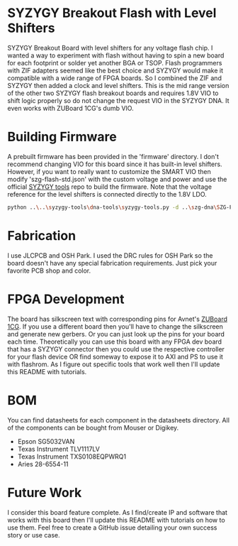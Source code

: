 # SYZYGY Breakout Flash with Level Shifters
SYZYGY Breakout Board with level shifters for any voltage flash chip. I wanted a way to experiment with flash without having to spin a new board for each footprint or solder yet another BGA or TSOP. Flash programmers with ZIF adapters seemed like the best choice and SYZYGY would make it compatible with a wide range of FPGA boards. So I combined the ZIF and SYZYGY then added a clock and level shifters. This is the mid range version of the other two SYZYGY flash breakout boards and requires 1.8V VIO to shift logic properly so do not change the request VIO in the SYZYGY DNA. It even works with ZUBoard 1CG's dumb VIO.

# Building Firmware
A prebuilt firmware has been provided in the 'firmware' directory. I don't recommend changing VIO for this board since it has built-in level shifters. However, if you want to really want to customize the SMART VIO then modify 'szg-flash-std.json' with the custom voltage and power and use the official [SYZYGY tools](https://github.com/SYZYGYfpga/syzygy-tools/) repo to build the firmware. Note that the voltage reference for the level shifters is connected directly to the 1.8V LDO.
```bash
python ..\..\syzygy-tools\dna-tools\syzygy-tools.py -d ..\szg-dna\SZG-FLASH\szg-flash-std.json -f ..\..\syzygy-tools\pod-fw\avr-dna-fw-main.hex
```

# Fabrication
I use JLCPCB and OSH Park. I used the DRC rules for OSH Park so the board doesn't have any special fabrication requirements. Just pick your favorite PCB shop and color.

# FPGA Development
The board has silkscreen text with corresponding pins for Avnet's [ZUBoard 1CG](https://www.avnet.com/wps/portal/us/products/avnet-boards/avnet-board-families/zuboard-1cg/). If you use a different board then you'll have to change the silkscreen and generate new gerbers. Or you can just look up the pins for your board each time. Theoretically you can use this board with any FPGA dev board that has a SYZYGY connector then you could use the respective controller for your flash device OR find someway to expose it to AXI and PS to use it with flashrom. As I figure out specific tools that work well then I'll update this README with tutorials.

# BOM
You can find datasheets for each component in the datasheets directory. All of the components can be bought from Mouser or Digikey. 
* Epson SG5032VAN
* Texas Instrument TLV1117LV
* Texas Instrument TXS0108EQPWRQ1
* Aries 28-6554-11

# Future Work
I consider this board feature complete. As I find/create IP and software that works with this board then I'll update this README with tutorials on how to use them. Feel free to create a GitHub issue detailing your own success story or use case.

